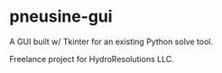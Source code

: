 # pneusine-gui

A GUI built w/ Tkinter for an existing Python solve tool.

Freelance project for HydroResolutions LLC.
